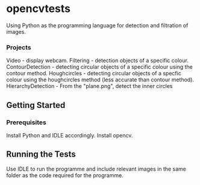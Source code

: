 
# opencvtests
Using Python as the programming language for detection and filtration of images. 

### Projects
Video - display webcam.
Filtering - detection objects of a specific colour.
ContourDetection - detecting circular objects of a specific colour using the contour method.
Houghcircles - detecting circular objects of a specfic colour using the houghcircles method (less accurate than contour method).
HierarchyDetection - From the "plane.png", detect the inner circles 

## Getting Started
### Prerequisites
Install Python and IDLE accordingly.
Install opencv.

## Running the Tests
Use IDLE to run the programme and include relevant images in the same folder as the code required for the programme. 

